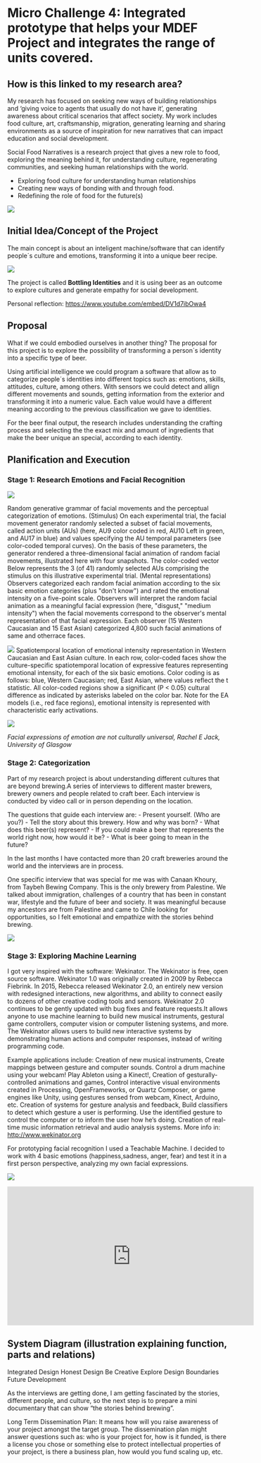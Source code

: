 # Micro Challenge 4: Integrated prototype that helps your MDEF Project and integrates the range of units covered. 

## How is this linked to my research area?

My research has focused on seeking new ways of building relationships and ‘giving voice to agents that usually do not have it’, generating awareness about critical scenarios that affect society. My work includes food culture, art, craftsmanship, migration, generating learning and sharing environments as a source of inspiration for new narratives that can impact education and social development.

Social Food Narratives is a research project that gives a new role to food, exploring the meaning behind it, for understanding culture, regenerating communities, and seeking human relationships with the world.

- Exploring food culture for understanding human relationships
- Creating new ways of bonding with and through food.
- Redefining the role of food for the future(s)

![](images/interesesfab4.jpg)

## Initial Idea/Concept of the Project

The main concept is about an inteligent machine/software that can identify people´s culture and emotions, transforming it into a  unique beer recipe. 

![](images/initialconcept.jpg)

The project is called **Bottling Identities** and it is using beer as an outcome to explore cultures and generate empathy for social development.

Personal reflection: https://www.youtube.com/embed/DV1d7ibOwa4

## Proposal

What if we could embodied ourselves in another thing? The proposal for this project is to explore the possibility of transforming a person´s identity into a specific type of beer. 

Using artificial intelligence we could program a software that allow as to categorize people´s identities into different topics such as: emotions, skills, attitudes, culture, among others. With sensors we could detect and allign different movements and sounds, getting information from the exterior and transforming it into a numeric value. Each value would have a different meaning according to the previous classification we gave to identities.

For the beer final output, the research includes understanding the crafting process and selecting the the exact mix and amount of ingredients that make the beer unique an special, according to each identity. 


## Planification and Execution

### Stage 1: Research Emotions and Facial Recognition

![](images/facereco1.jpg)

Random generative grammar of facial movements and the perceptual categorization of emotions. (Stimulus) On each experimental trial, the facial movement generator randomly selected a subset of facial movements, called action units (AUs) (here, AU9 color coded in red, AU10 Left in green, and AU17 in blue) and values specifying the AU temporal parameters (see color-coded temporal curves). On the basis of these parameters, the generator rendered a three-dimensional facial animation of random facial movements, illustrated here with four snapshots. The color-coded vector Below represents the 3 (of 41) randomly selected AUs comprising the stimulus on this illustrative experimental trial. (Mental representations) Observers categorized each random facial animation according to the six basic emotion categories (plus "don't know") and rated the emotional intensity on a five-point scale. Observers will interpret the random facial animation as a meaningful facial expression (here, "disgust," "medium intensity") when the facial movements correspond to the observer's mental representation of that facial expression. Each observer (15 Western Caucasian and 15 East Asian) categorized 4,800 such facial animations of same and otherrace faces.

![](images/facereco2.jpg)
Spatiotemporal location of emotional intensity representation in Western Caucasian and East Asian culture. In each row, color-coded faces show the culture-specific spatiotemporal location of expressive features representing emotional intensity, for each of the six basic emotions. Color coding is as follows: blue, Western Caucasian; red, East Asian, where values reflect the t statistic. All color-coded regions show a significant (P < 0.05) cultural difference as indicated by asterisks labeled on the color bar. Note for the EA models (i.e., red face regions), emotional intensity is represented with characteristic early activations.

![](images/facereco3.jpg)

*Facial expressions of emotion are not culturally universal, Rachel E Jack, University of Glasgow*

### Stage 2: Categorization

Part of my research project is about understanding different cultures that are beyond brewing.A series of interviews to different master brewers, brewery owners and people related to craft beer. Each interview is conducted by video call or in person depending on the location.

The questions that guide each interview are: - Present yourself. (Who are you?) - Tell the story about this brewery. How and why was born? - What does this beer(s) represent? - If you could make a beer that represents the world right now, how would it be? - What is beer going to mean in the future?

In the last months I have contacted more than 20 craft breweries around the world and the interviews are in process.

One specific interview that was special for me was with Canaan Khoury, from Taybeh Bewing Company. This is the only brewery from Palestine. We talked about immigration, challenges of a country that has been in constant war, lifestyle and the future of beer and society. It was meaningful because my ancestors are from Palestine and came to Chile looking for opportunities, so I felt emotional and empathize with the stories behind brewing.

![](images/beerworld.jpg)

### Stage 3: Exploring Machine Learning

I got very inspired with the software: Wekinator. The Wekinator is free, open source software. Wekinator 1.0 was originally created in 2009 by Rebecca Fiebrink. In 2015, Rebecca released Wekinator 2.0, an entirely new version with redesigned interactions, new algorithms, and ability to connect easily to dozens of other creative coding tools and sensors. Wekinator 2.0 continues to be gently updated with bug fixes and feature requests.It allows anyone to use machine learning to build new musical instruments, gestural game controllers, computer vision or computer listening systems, and more. The Wekinator allows users to build new interactive systems by demonstrating human actions and computer responses, instead of writing programming code.

Example applications include: Creation of new musical instruments, Create mappings between gesture and computer sounds. Control a drum machine using your webcam! Play Ableton using a Kinect!, Creation of gesturally-controlled animations and games, Control interactive visual environments created in Processing, OpenFrameworks, or Quartz Composer, or game engines like Unity, using gestures sensed from webcam, Kinect, Arduino, etc.
Creation of systems for gesture analysis and feedback, Build classifiers to detect which gesture a user is performing. Use the identified gesture to control the computer or to inform the user how he’s doing. Creation of real-time music information retrieval and audio analysis systems.
More info in: http://www.wekinator.org

For prototyping facial recognition I used a Teachable Machine. I decided to work with 4 basic emotions (happiness,sadness, anger, fear) and test it in a first person perspective, analyzing my own facial expressions. 

![](images/facialexpression.jpg)

<iframe width="560" height="315" src="https://www.youtube.com/embed/rBQayGb0dLk" title="YouTube video player" frameborder="0" allow="accelerometer; autoplay; clipboard-write; encrypted-media; gyroscope; picture-in-picture" allowfullscreen></iframe>

## System Diagram (illustration explaining function, parts and relations)

Integrated Design
Honest Design
Be Creative
Explore Design Boundaries
Future Development

As the interviews are getting done, I am getting fascinated by the stories, different people, and culture, so the next step is to prepare a mini documentary that can show “the stories behind brewing”.



Long Term Dissemination Plan: It means how will you raise awareness of your project amongst the target group. The dissemination plan might answer questions such as: who is your project for, how is it funded, is there a license you chose or something else to protect intellectual properties of your project, is there a business plan, how would you fund scaling up, etc.
